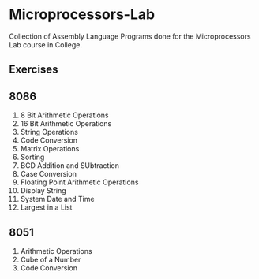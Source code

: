 # Microprocessors-Lab
Collection of Assembly Language Programs done for the Microprocessors Lab course in College.

## Exercises

## 8086
1. 8 Bit Arithmetic Operations
2. 16 Bit Arithmetic Operations
3. String Operations
4. Code Conversion
5. Matrix Operations
6. Sorting
7. BCD Addition and SUbtraction
8. Case Conversion
9. Floating Point Arithmetic Operations
10. Display String
11. System Date and Time
12. Largest in a List

## 8051

1. Arithmetic Operations
2. Cube of a Number
3. Code Conversion

